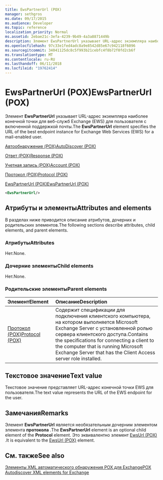 ```yaml
---
title: EwsPartnerUrl (POX)
manager: sethgros
ms.date: 09/17/2015
ms.audience: Developer
ms.topic: reference
localization_priority: Normal
ms.assetid: 2ebae21c-3efa-4239-9b49-4a3a8871449b
description: Элемент EwsPartnerUrl указывает URL-адрес экземпляра наиболее конечной точки для веб-служб Exchange (EWS) для пользователя с включенной поддержкой почты.
ms.openlocfilehash: 97c33e1fed4adc8a9e8542d85e67c942118f6096
ms.sourcegitcommit: 34041125dc8c5f993b21cebfc4f8b72f0fd2cb6f
ms.translationtype: MT
ms.contentlocale: ru-RU
ms.lasthandoff: 06/11/2018
ms.locfileid: "19762414"
---
```

# <a name="ewspartnerurl-pox"></a><span data-ttu-id="43e4a-103">EwsPartnerUrl (POX)</span><span class="sxs-lookup"><span data-stu-id="43e4a-103">EwsPartnerUrl (POX)</span></span>

<span data-ttu-id="43e4a-104">Элемент **EwsPartnerUrl** указывает URL-адрес экземпляра наиболее конечной точки для веб-служб Exchange (EWS) для пользователя с включенной поддержкой почты.</span><span class="sxs-lookup"><span data-stu-id="43e4a-104">The **EwsPartnerUrl** element specifies the URL of the best endpoint instance for Exchange Web Services (EWS) for a mail-enabled user.</span></span> 
  
[<span data-ttu-id="43e4a-105">Автообнаружение (POX)</span><span class="sxs-lookup"><span data-stu-id="43e4a-105">AutoDiscover (POX)</span></span>](autodiscover-pox.md)
  
[<span data-ttu-id="43e4a-106">Ответ (POX)</span><span class="sxs-lookup"><span data-stu-id="43e4a-106">Response (POX)</span></span>](response-pox.md)
  
[<span data-ttu-id="43e4a-107">Учетная запись (POX)</span><span class="sxs-lookup"><span data-stu-id="43e4a-107">Account (POX)</span></span>](account-pox.md)
  
[<span data-ttu-id="43e4a-108">Протокол (POX)</span><span class="sxs-lookup"><span data-stu-id="43e4a-108">Protocol (POX)</span></span>](protocol-pox.md)
  
[<span data-ttu-id="43e4a-109">EwsPartnerUrl (POX)</span><span class="sxs-lookup"><span data-stu-id="43e4a-109">EwsPartnerUrl (POX)</span></span>](ewspartnerurl-pox.md)
  
```XML
<EwsPartnerUrl/>
```

## <a name="attributes-and-elements"></a><span data-ttu-id="43e4a-110">Атрибуты и элементы</span><span class="sxs-lookup"><span data-stu-id="43e4a-110">Attributes and elements</span></span>

<span data-ttu-id="43e4a-111">В разделах ниже приводится описание атрибутов, дочерних и родительских элементов.</span><span class="sxs-lookup"><span data-stu-id="43e4a-111">The following sections describe attributes, child elements, and parent elements.</span></span>
  
### <a name="attributes"></a><span data-ttu-id="43e4a-112">Атрибуты</span><span class="sxs-lookup"><span data-stu-id="43e4a-112">Attributes</span></span>

<span data-ttu-id="43e4a-113">Нет.</span><span class="sxs-lookup"><span data-stu-id="43e4a-113">None.</span></span>
  
### <a name="child-elements"></a><span data-ttu-id="43e4a-114">Дочерние элементы</span><span class="sxs-lookup"><span data-stu-id="43e4a-114">Child elements</span></span>

<span data-ttu-id="43e4a-115">Нет.</span><span class="sxs-lookup"><span data-stu-id="43e4a-115">None.</span></span>
  
### <a name="parent-elements"></a><span data-ttu-id="43e4a-116">Родительские элементы</span><span class="sxs-lookup"><span data-stu-id="43e4a-116">Parent elements</span></span>

|<span data-ttu-id="43e4a-117">**Элемент**</span><span class="sxs-lookup"><span data-stu-id="43e4a-117">**Element**</span></span>|<span data-ttu-id="43e4a-118">**Описание**</span><span class="sxs-lookup"><span data-stu-id="43e4a-118">**Description**</span></span>|
|:-----|:-----|
|[<span data-ttu-id="43e4a-119">Протокол (POX)</span><span class="sxs-lookup"><span data-stu-id="43e4a-119">Protocol (POX)</span></span>](protocol-pox.md) <br/> |<span data-ttu-id="43e4a-120">Содержит спецификации для подключения клиентского компьютера, на котором выполняется Microsoft Exchange Server с установленной ролью сервера клиентского доступа.</span><span class="sxs-lookup"><span data-stu-id="43e4a-120">Contains the specifications for connecting a client to the computer that is running Microsoft Exchange Server that has the Client Access server role installed.</span></span>  <br/> |
   
## <a name="text-value"></a><span data-ttu-id="43e4a-121">Текстовое значение</span><span class="sxs-lookup"><span data-stu-id="43e4a-121">Text value</span></span>

<span data-ttu-id="43e4a-122">Текстовое значение представляет URL-адрес конечной точки EWS для пользователя.</span><span class="sxs-lookup"><span data-stu-id="43e4a-122">The text value represents the URL of the EWS endpoint for the user.</span></span>
  
## <a name="remarks"></a><span data-ttu-id="43e4a-123">Замечания</span><span class="sxs-lookup"><span data-stu-id="43e4a-123">Remarks</span></span>

<span data-ttu-id="43e4a-124">Элемент **EwsPartnerUrl** является необязательным дочерним элементом элемента **протокола** .</span><span class="sxs-lookup"><span data-stu-id="43e4a-124">The **EwsPartnerUrl** element is an optional child element of the **Protocol** element.</span></span> <span data-ttu-id="43e4a-125">Это эквивалентно элемент [EwsUrl (POX)](ewsurl-pox.md) .</span><span class="sxs-lookup"><span data-stu-id="43e4a-125">It is equivalent to the [EwsUrl (POX)](ewsurl-pox.md) element.</span></span> 
  
## <a name="see-also"></a><span data-ttu-id="43e4a-126">См. также</span><span class="sxs-lookup"><span data-stu-id="43e4a-126">See also</span></span>



[<span data-ttu-id="43e4a-127">Элементы XML автоматического обнаружения POX для Exchange</span><span class="sxs-lookup"><span data-stu-id="43e4a-127">POX Autodiscover XML elements for Exchange</span></span>](pox-autodiscover-xml-elements-for-exchange.md)

